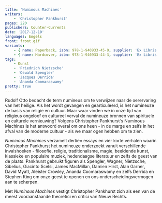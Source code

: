 ```yaml
---
title: 'Numinous Machines'
writers:
    - 'Christopher Pankhurst'
pages: 220
publishers: Counter-Currents
date: '2017-12-10'
languages: Engels
front: front.gif
variants:
    - { name: Paperback, isbn: 978-1-940933-45-0, supplier: 'Ex Libris', size: { height: 229, width: 152, depth: 13 }, import_price: { currency: USD, amount: 12.0 }, price: 13.99, out_of_stock: 0 }
    - { name: Hardcover, isbn: 978-1-940933-44-3, supplier: 'Ex Libris', size: { height: 229, width: 152, depth: 16 }, import_price: { currency: USD, amount: 28.0 }, price: 31.99, out_of_stock: 0 }
tags:
    - Kunst
    - 'Friedrich Nietzsche'
    - 'Oswald Spengler'
    - 'Jacques Derrida'
    - 'Ananda Coomaraswamy'
pretty: true
---
```


Rudolf Otto bedacht de term numineus om te verwijzen naar de oerervaring van het heilige. Als het wordt gevangen en gearticuleerd, is het numineuze de basis van religie en cultuur. Maar waar vinden we in onze tijd van religieus ongeloof en cultureel verval de numineuze bronnen van spirituele en culturele vernieuwing? Volgens Christopher Pankhurst's Numinous Machines is het antwoord overal om ons heen - in de marge en zelfs in het afval van de moderne cultuur - als we maar ogen hebben om te zien.

*Numinous Machines* verzamelt dertien essays en vier korte verhalen waarin Christopher Pankhurst het numineuze onderzoekt vanuit verschillende invalshoeken - filosofie, religie, traditionalisme, magie, beeldende kunst, klassieke en populaire muziek, hedendaagse literatuur en zelfs de geest van de plaats. Pankhurst gebruikt figuren als Spengler, Wagner, Nietzsche, Sibelius, Giacinto Scelsi, James MacMillan, Damien Hirst, Alan Garner, David Myatt, Aleister Crowley, Ananda Coomaraswamy en zelfs Derrida en Stephen King om onze geest te openen en ons onderscheidingsvermogen aan te scherpen.

Met *Numinous Machines* vestigt Christopher Pankhurst zich als een van de meest vooraanstaande theoretici en critici van Nieuw Rechts.

